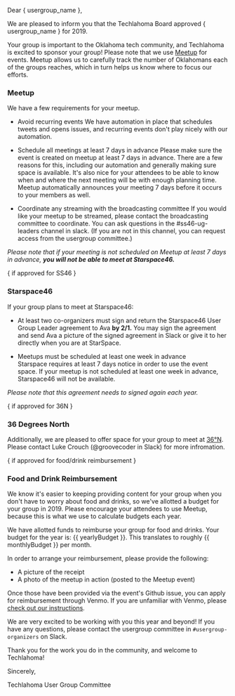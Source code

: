 Dear { usergroup_name },

We are pleased to inform you that the Techlahoma Board approved { usergroup_name } for 2019.

Your group is important to the Oklahoma tech community, and Techlahoma is excited to sponsor your group! Please note that we use [Meetup](https://www.meetup.com/) for events. Meetup allows us to carefully track the number of Oklahomans each of the groups reaches, which in turn helps us know where to focus our efforts.

### Meetup

We have a few requirements for your meetup.

- Avoid recurring events
  We have automation in place that schedules tweets and opens issues, and recurring events don't play nicely with our automation.

- Schedule all meetings at least 7 days in advance
  Please make sure the event is created on meetup at least 7 days in advance. There are a few reasons for this, including our automation and generally making sure space is available. It's also nice for your attendees to be able to know when and where the next meeting will be with enough planning time. Meetup automatically announces your meeting 7 days before it occurs to your members as well.

- Coordinate any streaming with the broadcasting committee
  If you would like your meetup to be streamed, please contact the broadcasting committee to coordinate. You can ask questions in the #ss46-ug-leaders channel in slack. (If you are not in this channel, you can request access from the usergroup committee.)

*Please note that if your meeting is not scheduled on Meetup at least 7 days in advance, **you will not be able to meet at Starspace46.***

{ if approved for SS46 }

### Starspace46

If your group plans to meet at Starspace46:

- At least two co-organizers must sign and return the Starspace46 User Group Leader agreement to Ava **by 2/1.**
  You may sign the agreement and send Ava a picture of the signed agreement in Slack or give it to her directly when you are at StarSpace.

- Meetups must be scheduled at least one week in advance  
  Starspace requires at least 7 days notice in order to use the event space. If your meetup is not scheduled at least one week in advance, Starspace46 will not be available.

*Please note that this agreement needs to signed again each year.*

{ if approved for 36N }

### 36 Degrees North

Additionally, we are pleased to offer space for your group to meet at [36°N](https://www.36degreesnorth.co/contact/). Please contact Luke Crouch (@groovecoder in Slack) for more infromation.

{ if approved for food/drink reimbursement }

### Food and Drink Reimbursement

We know it's easier to keeping providing content for your group when you don't have to worry about food and drinks, so we've allotted a budget for your group in 2019. Please encourage your attendees to use Meetup, because this is what we use to calculate budgets each year. 

We have allotted funds to reimburse your group for food and drinks. Your budget for the year is: {{ yearlyBudget }}. This translates to roughly {{ monthlyBudget }} per month.

In order to arrange your reimbursement, please provide the following:

- A picture of the receipt
- A photo of the meetup in action (posted to the Meetup event)

Once those have been provided via the event's Github issue, you can apply for reimbursement through Venmo. If you are unfamiliar with Venmo, please [check out our instructions](https://github.com/techlahoma/user-group-docs/blob/master/Requesting-Reimbursement.md).

We are very excited to be working with you this year and beyond! If you have any questions, please contact the usergroup committee in `#usergroup-organizers` on Slack.

Thank you for the work you do in the community, and welcome to Techlahoma!

Sincerely,

Techlahoma User Group Committee

